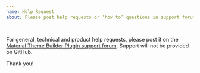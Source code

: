 ```yaml
---
name: Help Request
about: Please post help requests or ‘how to’ questions in support forum

---
```


For general, technical and product help requests, please post it on the [Material Theme Builder Plugin support forum](https://wordpress.org/support/plugin/material-theme-builder/). Support will not be provided on GitHub.

Thank you!
